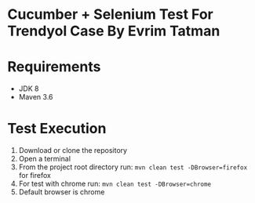 # Cucumber + Selenium Test For Trendyol Case By Evrim Tatman

# Requirements
* JDK 8
* Maven 3.6

# Test Execution

1. Download or clone the repository
2. Open a terminal
3. From the project root directory run:   `mvn clean test -DBrowser=firefox` for firefox 
4. For test with chrome run:   `mvn clean test -DBrowser=chrome` 
5. Default browser is chrome

